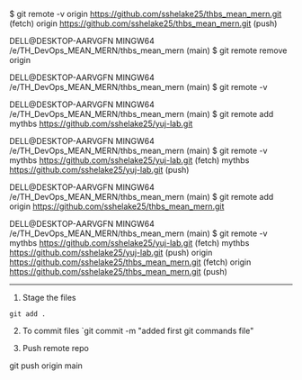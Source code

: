 $ git remote -v
origin  https://github.com/sshelake25/thbs_mean_mern.git (fetch)
origin  https://github.com/sshelake25/thbs_mean_mern.git (push)

DELL@DESKTOP-AARVGFN MINGW64 /e/TH_DevOps_MEAN_MERN/thbs_mean_mern (main)
$ git remote remove origin 

DELL@DESKTOP-AARVGFN MINGW64 /e/TH_DevOps_MEAN_MERN/thbs_mean_mern (main)
$ git remote -v

DELL@DESKTOP-AARVGFN MINGW64 /e/TH_DevOps_MEAN_MERN/thbs_mean_mern (main)
$ git remote add mythbs https://github.com/sshelake25/yuj-lab.git

DELL@DESKTOP-AARVGFN MINGW64 /e/TH_DevOps_MEAN_MERN/thbs_mean_mern (main)
$ git remote -v
mythbs  https://github.com/sshelake25/yuj-lab.git (fetch)
mythbs  https://github.com/sshelake25/yuj-lab.git (push)

DELL@DESKTOP-AARVGFN MINGW64 /e/TH_DevOps_MEAN_MERN/thbs_mean_mern (main)
$ git remote add origin https://github.com/sshelake25/thbs_mean_mern.git

DELL@DESKTOP-AARVGFN MINGW64 /e/TH_DevOps_MEAN_MERN/thbs_mean_mern (main)
$ git remote -v
mythbs  https://github.com/sshelake25/yuj-lab.git (fetch)
mythbs  https://github.com/sshelake25/yuj-lab.git (push)
origin  https://github.com/sshelake25/thbs_mean_mern.git (fetch)
origin  https://github.com/sshelake25/thbs_mean_mern.git (push)


----------------------------------------
1. Stage the files 

`git add .`

2. To commit files
   `git commit -m "added first git commands file"

3. Push remote repo

 git push origin main